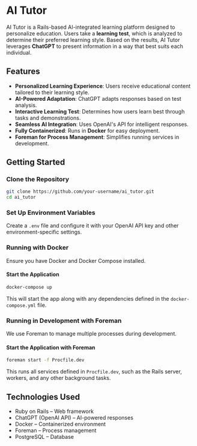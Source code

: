 # AI Tutor

AI Tutor is a Rails-based AI-integrated learning platform designed to personalize education. Users take a **learning test**, which is analyzed to determine their preferred learning style. Based on the results, AI Tutor leverages **ChatGPT** to present information in a way that best suits each individual.

## Features

- **Personalized Learning Experience**: Users receive educational content tailored to their learning style.
- **AI-Powered Adaptation**: ChatGPT adapts responses based on test analysis.
- **Interactive Learning Test**: Determines how users learn best through tasks and demonstrations.
- **Seamless AI Integration**: Uses OpenAI's API for intelligent responses.
- **Fully Containerized**: Runs in **Docker** for easy deployment.
- **Foreman for Process Management**: Simplifies running services in development.

## Getting Started

### Clone the Repository
```sh
git clone https://github.com/your-username/ai_tutor.git
cd ai_tutor
```

### Set Up Environment Variables
Create a `.env` file and configure it with your OpenAI API key and other environment-specific settings.

### Running with Docker
Ensure you have Docker and Docker Compose installed.

#### Start the Application
```sh
docker-compose up
```
This will start the app along with any dependencies defined in the `docker-compose.yml` file.

### Running in Development with Foreman
We use Foreman to manage multiple processes during development.

#### Start the Application with Foreman
```sh
foreman start -f Procfile.dev
```
This runs all services defined in `Procfile.dev`, such as the Rails server, workers, and any other background tasks.

## Technologies Used
- Ruby on Rails – Web framework
- ChatGPT (OpenAI API) – AI-powered responses
- Docker – Containerized environment
- Foreman – Process management
- PostgreSQL – Database


